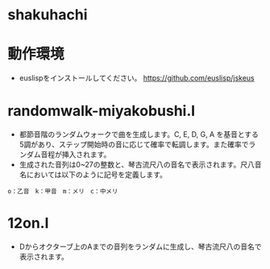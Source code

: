 # shakuhachi

動作環境
============
* euslispをインストールしてください。 https://github.com/euslisp/jskeus

randomwalk-miyakobushi.l
============
* 都節音階のランダムウォークで曲を生成します。C, E, D, G, A を基音とする5調があり、ステップ開始時の音に応じて確率で転調します。また確率でランダム音程が挿入されます。
* 生成された音列は0~27の整数と、琴古流尺八の音名で表示されます。尺八音名においては以下のように記号を定義します。
```
o：乙音　k：甲音　m：メリ　c：中メリ
```
12on.l
============
* Dからオクターブ上のAまでの音列をランダムに生成し、琴古流尺八の音名で表示されます。
